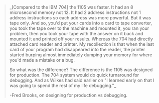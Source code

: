 
> _\[Compared to the IBM 704\] the 1105 was faster. It had an 8 microsecond memory not 12. It had 2 address instructions not 1 address instructions so each address was more powerful. But it was tape only. And so, you'd put your cards into a card to tape converter, you took the tape over to the machine and mounted it, you ran your problem, then you took your tape with the answer on it back and mounted it and printed off your results. Whereas the 704 had directly attached card reader and printer. My recollection is that when the last card of your program had disappeared into the reader, the printer started burping almost immediately dumping your memory for where you'd made a mistake or a bug.
> 
> So what was the difference? The difference is the 1105 was designed for production. The 704 system would do quick turnaround for debugging. And as Wilkes had said earlier on "I learned early on that I was going to spend the rest of my life debugging."_
> 
> -Fred Brooks, on designing for production vs debugging.

